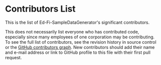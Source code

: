 # Contributors List

This is the list of Ed-Fi-SampleDataGenerator's significant contributors.

This does not necessarily list everyone who has contributed code, especially
since many employees of one corporation may be contributing. To see the full
list of contributors, see the revision history in source control or the [GitHub
contributors
graph](https://github.com/Ed-Fi-Alliance-OSS/Ed-Fi-SampleDataGenerator/graphs/contributors).
New contributors should add their name and e-mail address or link to GitHub
profile to this file with their first pull request.
